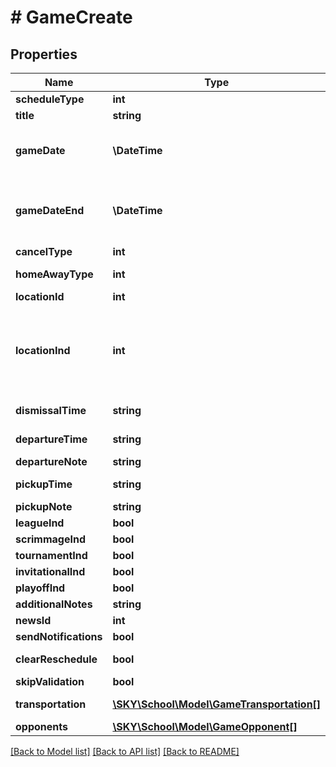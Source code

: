 # # GameCreate

## Properties

Name | Type | Description | Notes
------------ | ------------- | ------------- | -------------
**scheduleType** | **int** | The Type of the event | [optional]
**title** | **string** | Title of the game | [optional]
**gameDate** | **\DateTime** | Date and time of the game &lt;br /&gt;  Uses &lt;a href&#x3D;\&quot;https://tools.ietf.org/html/rfc3339\&quot; target&#x3D;\&quot;_blank\&quot;&gt;ISO-8601&lt;/a&gt; format: &#x60;&#x60;&#x60;2022-01-20T16:30:00-05:00&#x60;&#x60;&#x60; |
**gameDateEnd** | **\DateTime** | Date and time the game is set to end &lt;br /&gt;  Uses &lt;a href&#x3D;\&quot;https://tools.ietf.org/html/rfc3339\&quot; target&#x3D;\&quot;_blank\&quot;&gt;ISO-8601&lt;/a&gt; format: &#x60;&#x60;&#x60;2022-01-20T16:30:00-05:00&#x60;&#x60;&#x60; | [optional]
**cancelType** | **int** | Defaults to 0 for a new game | [optional]
**homeAwayType** | **int** | Set to 0 for Home &lt;br /&gt;  Set to 1 for Away &lt;br /&gt;  Set to 2 for Neutral &lt;br /&gt;  Set to 3 for TBD | [optional]
**locationId** | **int** | ID of the location/venue for the game | [optional]
**locationInd** | **int** | For Home games (location_ind&#x3D;0), the &#x60;&#x60;&#x60;location_id&#x60;&#x60;&#x60; is an ID for an athletic field or room/building. Both of these are returned by GET Athletics venues.&lt;br /&gt;  For Away games (location_ind&#x3D;1), the &#x60;&#x60;&#x60;location_id&#x60;&#x60;&#x60; is an ID for an opponent location. These are returned by GET Athletics locations. | [optional]
**dismissalTime** | **string** | Time for dismissal using 24-hour format: &#x60;&#x60;&#x60;HH:mm&#x60;&#x60;&#x60; | [optional]
**departureTime** | **string** | Time for departure using 24-hour format: &#x60;&#x60;&#x60;HH:mm&#x60;&#x60;&#x60; | [optional]
**departureNote** | **string** | Notes related to departure | [optional]
**pickupTime** | **string** | Time for pickup using 24-hour format: &#x60;&#x60;&#x60;HH:mm&#x60;&#x60;&#x60; | [optional]
**pickupNote** | **string** | Notes related to pickup | [optional]
**leagueInd** | **bool** | Set to true to indicate a league event | [optional]
**scrimmageInd** | **bool** | Set to true to indicate a scrimmage event | [optional]
**tournamentInd** | **bool** | Set to true to indicate a tournament event | [optional]
**invitationalInd** | **bool** | Set to true to indicate an invitational event | [optional]
**playoffInd** | **bool** | Set to true to indicate a playoff event | [optional]
**additionalNotes** | **string** | Additional notes for the event | [optional]
**newsId** | **int** | News ID | [optional]
**sendNotifications** | **bool** | Toggles &#39;Send Notification&#39; option | [optional]
**clearReschedule** | **bool** | Set to true to remove the original scheduled game | [optional]
**skipValidation** | **bool** | Set to true to skip validation of this event | [optional]
**transportation** | [**\SKY\School\Model\GameTransportation[]**](GameTransportation.md) | List of the transportation to be used for this game | [optional]
**opponents** | [**\SKY\School\Model\GameOpponent[]**](GameOpponent.md) | List of Opponent ID&#39;s involved in this game | [optional]

[[Back to Model list]](../../README.md#models) [[Back to API list]](../../README.md#endpoints) [[Back to README]](../../README.md)
